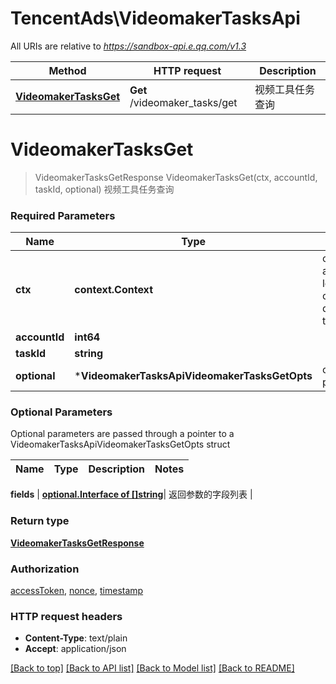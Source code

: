 # TencentAds\VideomakerTasksApi

All URIs are relative to *https://sandbox-api.e.qq.com/v1.3*

Method | HTTP request | Description
------------- | ------------- | -------------
[**VideomakerTasksGet**](VideomakerTasksApi.md#VideomakerTasksGet) | **Get** /videomaker_tasks/get | 视频工具任务查询


# **VideomakerTasksGet**
> VideomakerTasksGetResponse VideomakerTasksGet(ctx, accountId, taskId, optional)
视频工具任务查询

### Required Parameters

Name | Type | Description  | Notes
------------- | ------------- | ------------- | -------------
 **ctx** | **context.Context** | context for authentication, logging, cancellation, deadlines, tracing, etc.
  **accountId** | **int64**|  | 
  **taskId** | **string**|  | 
 **optional** | ***VideomakerTasksApiVideomakerTasksGetOpts** | optional parameters | nil if no parameters

### Optional Parameters
Optional parameters are passed through a pointer to a VideomakerTasksApiVideomakerTasksGetOpts struct

Name | Type | Description  | Notes
------------- | ------------- | ------------- | -------------


 **fields** | [**optional.Interface of []string**](string.md)| 返回参数的字段列表 | 

### Return type

[**VideomakerTasksGetResponse**](VideomakerTasksGetResponse.md)

### Authorization

[accessToken](../README.md#accessToken), [nonce](../README.md#nonce), [timestamp](../README.md#timestamp)

### HTTP request headers

 - **Content-Type**: text/plain
 - **Accept**: application/json

[[Back to top]](#) [[Back to API list]](../README.md#documentation-for-api-endpoints) [[Back to Model list]](../README.md#documentation-for-models) [[Back to README]](../README.md)

